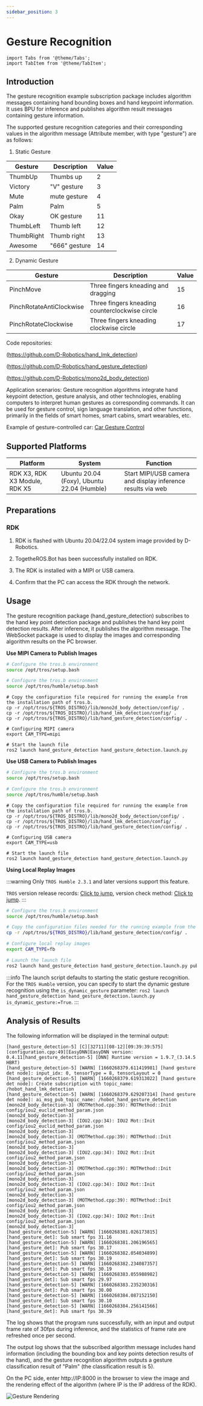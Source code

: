```yaml
---
sidebar_position: 3
---
```

# Gesture Recognition

```mdx-code-block
import Tabs from '@theme/Tabs';
import TabItem from '@theme/TabItem';
```

## Introduction

The gesture recognition example subscription package includes algorithm messages containing hand bounding boxes and hand keypoint information. It uses BPU for inference and publishes algorithm result messages containing gesture information.

The supported gesture recognition categories and their corresponding values in the algorithm message (Attribute member, with type "gesture") are as follows:

1. Static Gesture

| Gesture    | Description   | Value |
| ---------- | ------------- | ----- |
| ThumbUp    | Thumbs up     | 2     |
| Victory    | "V" gesture   | 3     |
| Mute       | mute gesture | 4     |
| Palm       | Palm          | 5     |
| Okay       | OK gesture    | 11    |
| ThumbLeft  | Thumb left    | 12    |
| ThumbRight | Thumb right   | 13    |
| Awesome    | "666" gesture | 14    |

2. Dynamic Gesture

| Gesture     | Description     | Value     |
| ---------- | ---------- | ---------- |
| PinchMove    | Three fingers kneading and dragging | 15 |
| PinchRotateAntiClockwise    | Three fingers kneading counterclockwise circle    | 16 |
| PinchRotateClockwise       | Three fingers kneading clockwise circle   | 17 |

Code repositories:

 (https://github.com/D-Robotics/hand_lmk_detection)

 (https://github.com/D-Robotics/hand_gesture_detection)

 (https://github.com/D-Robotics/mono2d_body_detection)

Application scenarios: Gesture recognition algorithms integrate hand keypoint detection, gesture analysis, and other technologies, enabling computers to interpret human gestures as corresponding commands. It can be used for gesture control, sign language translation, and other functions, primarily in the fields of smart homes, smart cabins, smart wearables, etc.

Example of gesture-controlled car: [Car Gesture Control](../../apps/car_gesture_control)

## Supported Platforms

| Platform                             | System | Function                                 |
| ------------------------------------ | ---------------- | ------------------------------------------------ |
| RDK X3, RDK X3 Module, RDK X5      | Ubuntu 20.04 (Foxy), Ubuntu 22.04 (Humble)     | Start MIPI/USB camera and display inference results via web |

## Preparations

### RDK

1. RDK is flashed with  Ubuntu 20.04/22.04 system image provided by D-Robotics.

2. TogetheROS.Bot has been successfully installed on RDK.

3. The RDK is installed with a MIPI or USB camera.

4. Confirm that the PC can access the RDK through the network.

## Usage

The gesture recognition package (hand_gesture_detection) subscribes to the hand key point detection package and publishes the hand key point detection results. After inference, it publishes the algorithm message. The WebSocket package is used to display the images and corresponding algorithm results on the PC browser.

**Use MIPI Camera to Publish Images**

<Tabs groupId="tros-distro">
<TabItem value="foxy" label="Foxy">

```bash
# Configure the tros.b environment
source /opt/tros/setup.bash
```

</TabItem>

<TabItem value="humble" label="Humble">

```bash
# Configure the tros.b environment
source /opt/tros/humble/setup.bash
```

</TabItem>

</Tabs>

```shell
# Copy the configuration file required for running the example from the installation path of tros.b.
cp -r /opt/tros/${TROS_DISTRO}/lib/mono2d_body_detection/config/ .
cp -r /opt/tros/${TROS_DISTRO}/lib/hand_lmk_detection/config/ .
cp -r /opt/tros/${TROS_DISTRO}/lib/hand_gesture_detection/config/ .

# Configuring MIPI camera
export CAM_TYPE=mipi

# Start the launch file
ros2 launch hand_gesture_detection hand_gesture_detection.launch.py
```

**Use USB Camera to Publish Images**

<Tabs groupId="tros-distro">
<TabItem value="foxy" label="Foxy">

```bash
# Configure the tros.b environment
source /opt/tros/setup.bash
```

</TabItem>

<TabItem value="humble" label="Humble">

```bash
# Configure the tros.b environment
source /opt/tros/humble/setup.bash
```

</TabItem>

</Tabs>

```shell
# Copy the configuration file required for running the example from the installation path of tros.b.
cp -r /opt/tros/${TROS_DISTRO}/lib/mono2d_body_detection/config/ .
cp -r /opt/tros/${TROS_DISTRO}/lib/hand_lmk_detection/config/ .
cp -r /opt/tros/${TROS_DISTRO}/lib/hand_gesture_detection/config/ .

# Configuring USB camera
export CAM_TYPE=usb

# Start the launch file
ros2 launch hand_gesture_detection hand_gesture_detection.launch.py
```

**Using Local Replay Images**

:::warning
Only `TROS Humble 2.3.1` and later versions support this feature.

`TROS` version release records: [Click to jump](/i18n/en/docusaurus-plugin-content-docs/current/05_Robot_development/01_quick_start/changelog.md), version check method: [Click to jump](/i18n/en/docusaurus-plugin-content-docs/current/05_Robot_development/01_quick_start/install_tros.md).
:::

```bash
# Configure the tros.b environment
source /opt/tros/humble/setup.bash

# Copy the configuration files needed for the running example from the installation path of tros.b.
cp -r /opt/tros/${TROS_DISTRO}/lib/hand_gesture_detection/config/ .

# Configure local replay images
export CAM_TYPE=fb

# Launch the launch file
ros2 launch hand_gesture_detection hand_gesture_detection.launch.py publish_image_source:=config/person_face_hand.jpg publish_image_format:=jpg publish_output_image_w:=960 publish_output_image_h:=544 publish_fps:=30
```

:::info
The launch script defaults to starting the static gesture recognition. For the `TROS Humble` version, you can specify to start the dynamic gesture recognition using the `is_dynamic_gesture` parameter: `ros2 launch hand_gesture_detection hand_gesture_detection.launch.py is_dynamic_gesture:=True`.
:::

## Analysis of Results

The following information will be displayed in the terminal output:

```shell
[hand_gesture_detection-5] [C][32711][08-12][09:39:39:575][configuration.cpp:49][EasyDNN]EasyDNN version: 0.4.11[hand_gesture_detection-5] [DNN] Runtime version = 1.9.7_(3.14.5 HBRT)
[hand_gesture_detection-5] [WARN] [1660268379.611419981] [hand gesture det node]: input_idx: 0, tensorType = 8, tensorLayout = 0
[hand_gesture_detection-5] [WARN] [1660268379.619313022] [hand gesture det node]: Create subscription with topic_name: /hobot_hand_lmk_detection
[hand_gesture_detection-5] [WARN] [1660268379.629207314] [hand gesture det node]: ai_msg_pub_topic_name: /hobot_hand_gesture_detection
[mono2d_body_detection-3] (MOTMethod.cpp:39): MOTMethod::Init config/iou2_euclid_method_param.json
[mono2d_body_detection-3] 
[mono2d_body_detection-3] (IOU2.cpp:34): IOU2 Mot::Init config/iou2_euclid_method_param.json
[mono2d_body_detection-3] 
[mono2d_body_detection-3] (MOTMethod.cpp:39): MOTMethod::Init config/iou2_method_param.json
[mono2d_body_detection-3] 
[mono2d_body_detection-3] (IOU2.cpp:34): IOU2 Mot::Init config/iou2_method_param.json
[mono2d_body_detection-3] 
[mono2d_body_detection-3] (MOTMethod.cpp:39): MOTMethod::Init config/iou2_method_param.json
[mono2d_body_detection-3] 
[mono2d_body_detection-3] (IOU2.cpp:34): IOU2 Mot::Init config/iou2_method_param.json
[mono2d_body_detection-3] 
[mono2d_body_detection-3] (MOTMethod.cpp:39): MOTMethod::Init config/iou2_method_param.json
[mono2d_body_detection-3] 
[mono2d_body_detection-3] (IOU2.cpp:34): IOU2 Mot::Init config/iou2_method_param.json
[mono2d_body_detection-3] 
[hand_gesture_detection-5] [WARN] [1660268381.026173815] [hand_gesture_det]: Sub smart fps 31.16
[hand_gesture_detection-5] [WARN] [1660268381.206196565] [hand_gesture_det]: Pub smart fps 30.17
[hand_gesture_detection-5] [WARN] [1660268382.054034899] [hand_gesture_det]: Sub smart fps 30.19
[hand_gesture_detection-5] [WARN] [1660268382.234087357] [hand_gesture_det]: Pub smart fps 30.19
[hand_gesture_detection-5] [WARN] [1660268383.055988982] [hand_gesture_det]: Sub smart fps 29.97
[hand_gesture_detection-5] [WARN] [1660268383.235230316] [hand_gesture_det]: Pub smart fps 30.00
[hand_gesture_detection-5] [WARN] [1660268384.087152150] [hand_gesture_det]: Sub smart fps 30.10
[hand_gesture_detection-5] [WARN] [1660268384.256141566] [hand_gesture_det]: Pub smart fps 30.39
```

The log shows that the program runs successfully, with an input and output frame rate of 30fps during inference, and the statistics of frame rate are refreshed once per second.

The output log shows that the subscribed algorithm message includes hand information (including the bounding box and key points detection results of the hand), and the gesture recognition algorithm outputs a gesture classification result of "Palm" (the classification result is 5).

On the PC side, enter http://IP:8000 in the browser to view the image and the rendering effect of the algorithm (where IP is the IP address of the RDK).

![Gesture Rendering](https://rdk-doc.oss-cn-beijing.aliyuncs.com/doc/img/05_Robot_development/03_boxs/function/image/box_adv/gesture_render.jpeg)